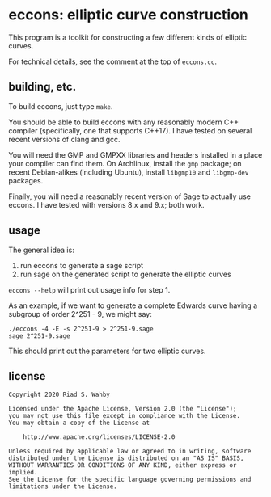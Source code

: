 # eccons: elliptic curve construction

This program is a toolkit for constructing a few different kinds of elliptic curves.

For technical details, see the comment at the top of `eccons.cc`.

## building, etc.

To build eccons, just type `make`.

You should be able to build eccons with any reasonably modern C++ compiler
(specifically, one that supports C++17). I have tested on several recent
versions of clang and gcc.

You will need the GMP and GMPXX libraries and headers installed in a place your
compiler can find them. On Archlinux, install the `gmp` package; on recent
Debian-alikes (including Ubuntu), install `libgmp10` and `libgmp-dev` packages.

Finally, you will need a reasonably recent version of Sage to actually use
eccons. I have tested with versions 8.x and 9.x; both work.

## usage

The general idea is:

1. run eccons to generate a sage script
2. run sage on the generated script to generate the elliptic curves

`eccons --help` will print out usage info for step 1.

As an example, if we want to generate a complete Edwards curve
having a subgroup of order 2^251 - 9, we might say:

    ./eccons -4 -E -s 2^251-9 > 2^251-9.sage
    sage 2^251-9.sage

This should print out the parameters for two elliptic curves.

## license

    Copyright 2020 Riad S. Wahby

    Licensed under the Apache License, Version 2.0 (the "License");
    you may not use this file except in compliance with the License.
    You may obtain a copy of the License at

        http://www.apache.org/licenses/LICENSE-2.0

    Unless required by applicable law or agreed to in writing, software
    distributed under the License is distributed on an "AS IS" BASIS,
    WITHOUT WARRANTIES OR CONDITIONS OF ANY KIND, either express or implied.
    See the License for the specific language governing permissions and
    limitations under the License.
